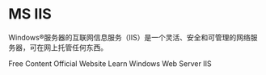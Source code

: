 # MS IIS

Windows®服务器的互联网信息服务（IIS）是一个灵活、安全和可管理的网络服务器，可在网上托管任何东西。

<ResourceGroupTitle>Free Content</ResourceGroupTitle>
<BadgeLink colorScheme='blue' badgeText='Official Website' href='https://www.iis.net/'>Official Website</BadgeLink>
<BadgeLink badgeText='Watch' href='https://www.youtube.com/watch?v=1VdxPWwtISA'>Learn Windows Web Server IIS</BadgeLink>
